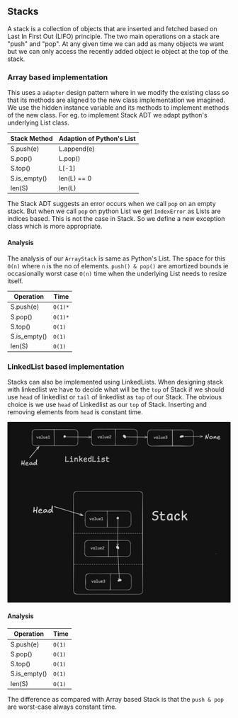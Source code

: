 ## Stacks

A stack is a collection of objects that are inserted and fetched based on Last In First Out (LIFO) principle.
The two main operations on a stack are "push" and "pop".
At any given time we can add as many objects we want but we can only access the recently added object ie object at the top of the stack.

### Array based implementation

This uses a `adapter` design pattern where in we modify the existing class so that its methods are aligned to the new class implementation we imagined. We use the hidden instance variable and its methods to implement methods of the new class.
For eg. to implement Stack ADT we adapt python's underlying List class.

| Stack Method | Adaption of Python's List |
| ------------ | ------------------------- |
| S.push(e)    | L.append(e)               |
| S.pop()      | L.pop()                   |
| S.top()      | L[-1]                     |
| S.is_empty() | len(L) == 0               |
| len(S)       | len(L)                    |

The Stack ADT suggests an error occurs when we call `pop` on an empty stack. But when we call `pop` on python List we get `IndexError` as Lists are indices based. This is not the case in Stack. So we define a new exception class which is more appropriate.

#### Analysis

The analysis of our `ArrayStack` is same as Python's List. The space for this `O(n)` where `n` is the no of elements. `push() & pop()` are amortized bounds ie occasionally worst case `O(n)` time when the underlying List needs to resize itself.

| Operation    | Time    |
| ------------ | ------- |
| S.push(e)    | `O(1)*` |
| S.pop()      | `O(1)*` |
| S.top()      | `O(1)`  |
| S.is_empty() | `O(1)`  |
| len(S)       | `O(1)`  |

### LinkedList based implementation

Stacks can also be implemented using LinkedLists. When designing stack with linkedlist we have to decide what will be the `top` of Stack if we should use `head` of linkedlist or `tail` of linkedlist as `top` of our Stack.
The obvious choice is we use `head` of Linkedlist as our `top` of Stack. Inserting and removing elements from `head` is constant time.

![Stacks using LL](assets/image.png)

#### Analysis

| Operation    | Time   |
| ------------ | ------ |
| S.push(e)    | `O(1)` |
| S.pop()      | `O(1)` |
| S.top()      | `O(1)` |
| S.is_empty() | `O(1)` |
| len(S)       | `O(1)` |

The difference as compared with Array based Stack is that the `push & pop` are worst-case always constant time.
